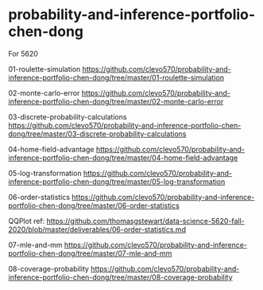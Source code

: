 # probability-and-inference-portfolio-chen-dong
For 5620

01-roulette-simulation
https://github.com/clevo570/probability-and-inference-portfolio-chen-dong/tree/master/01-roulette-simulation

02-monte-carlo-error
https://github.com/clevo570/probability-and-inference-portfolio-chen-dong/tree/master/02-monte-carlo-error

03-discrete-probability-calculations
https://github.com/clevo570/probability-and-inference-portfolio-chen-dong/tree/master/03-discrete-probability-calculations

04-home-field-advantage
https://github.com/clevo570/probability-and-inference-portfolio-chen-dong/tree/master/04-home-field-advantage

05-log-transformation
https://github.com/clevo570/probability-and-inference-portfolio-chen-dong/tree/master/05-log-transformation

06-order-statistics
https://github.com/clevo570/probability-and-inference-portfolio-chen-dong/tree/master/06-order-statistics

QQPlot ref: https://github.com/thomasgstewart/data-science-5620-fall-2020/blob/master/deliverables/06-order-statistics.md

07-mle-and-mm
https://github.com/clevo570/probability-and-inference-portfolio-chen-dong/tree/master/07-mle-and-mm

08-coverage-probability
https://github.com/clevo570/probability-and-inference-portfolio-chen-dong/tree/master/08-coverage-probability
